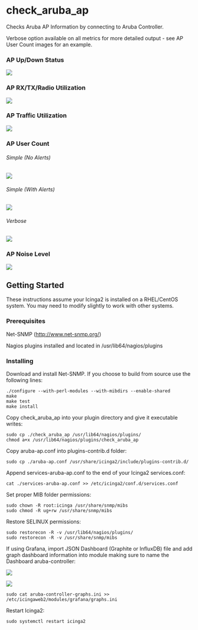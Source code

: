 # check_aruba_ap
Checks Aruba AP Information by connecting to Aruba Controller.

Verbose option available on all metrics for more detailed output - see AP User Count images for an example.

### **AP Up/Down Status**

![](img/APStatusGraphSimple.png)

### **AP RX/TX/Radio Utilization**

![](img/APUtilizationGraphSimple.png)

### **AP Traffic Utilization**

![](img/APBandwidthGraphSimple.png)

### **AP User Count**

###### Simple (No Alerts)

![](img/APUserCountGraphSimple.png)

###### Simple (With Alerts)

![](img/APUserCountGraphWarning.png)

###### Verbose

![](img/APUserCountGraphVerbose.png)

### **AP Noise Level**

![](img/APNoiseLevelGraphSimple.png)

## Getting Started

These instructions assume your Icinga2 is installed on a RHEL/CentOS system.  You may need to modify slightly to work with other systems.

### Prerequisites

Net-SNMP (http://www.net-snmp.org/)

Nagios plugins installed and located in /usr/lib64/nagios/plugins

### Installing

Download and install Net-SNMP.  If you choose to build from source use the following lines:
```
./configure --with-perl-modules --with-mibdirs --enable-shared
make
make test
make install
```

Copy check_aruba_ap into your plugin directory and give it executable writes:

```
sudo cp ./check_aruba_ap /usr/lib64/nagios/plugins/
chmod a+x /usr/lib64/nagios/plugins/check_aruba_ap
```

Copy aruba-ap.conf into plugins-contrib.d folder:

```
sudo cp ./aruba-ap.conf /usr/share/icinga2/include/plugins-contrib.d/
```
Append services-aruba-ap.conf to the end of your Icinga2 services.conf:

```
cat ./services-aruba-ap.conf >> /etc/icinga2/conf.d/services.conf
```

Set proper MIB folder permissions:

```
sudo chown -R root:icinga /usr/share/snmp/mibs
sudo chmod -R ug+rw /usr/share/snmp/mibs
```

Restore SELINUX permissions:

```
sudo restorecon -R -v /usr/lib64/nagios/plugins/
sudo restorecon -R -v /usr/share/snmp/mibs
```

If using Grafana, import JSON Dashboard (Graphite or InfluxDB) file and add graph dashboard information into module making sure to name the Dashboard aruba-controller:

![](img/GrafanaDashboardImport.png)

![](img/GrafanaLoadJSON.png)

```
sudo cat aruba-controller-graphs.ini >> /etc/icingaweb2/modules/grafana/graphs.ini
```

Restart Icinga2:

```
sudo systemctl restart icinga2
```
